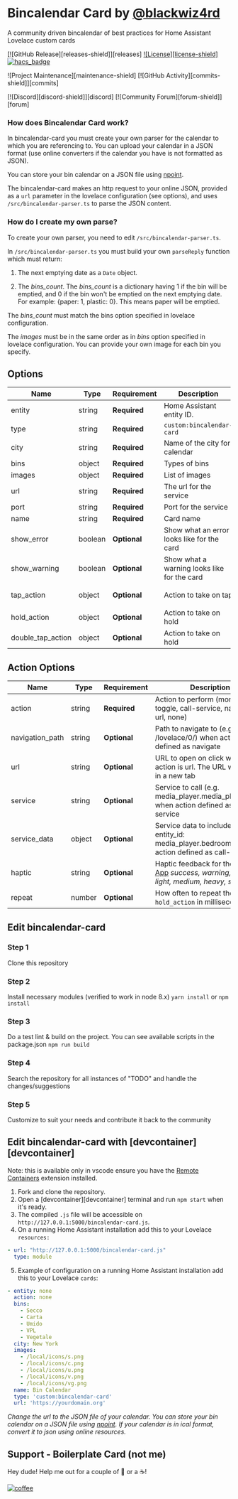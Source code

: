 # Bincalendar Card by [@blackwiz4rd](https://www.github.com/blackwiz4rd)

A community driven bincalendar of best practices for Home Assistant Lovelace custom cards

[![GitHub Release][releases-shield]][releases]
[![License][license-shield]](LICENSE.md)
[![hacs_badge](https://img.shields.io/badge/HACS-Default-orange.svg?style=for-the-badge)](https://github.com/custom-components/hacs)

![Project Maintenance][maintenance-shield]
[![GitHub Activity][commits-shield]][commits]

[![Discord][discord-shield]][discord]
[![Community Forum][forum-shield]][forum]

### How does Bincalendar Card work?

In bincalendar-card you must create your own parser for the calendar to which you are referencing to. You can upload your calendar in a JSON format (use online converters if the calendar you have is not formatted as JSON).

You can store your bin calendar on a JSON file using [npoint](https://www.npoint.io).

The bincalendar-card makes an http request to your online JSON, provided as a `url` parameter in the lovelace configuration (see options), and uses `/src/bincalendar-parser.ts` to parse the JSON content.

### How do I create my own parse?

To create your own parser, you need to edit `/src/bincalendar-parser.ts`.

In `/src/bincalendar-parser.ts` you must build your own `parseReply` function which must return:

1. The next emptying date as a `Date` object.

2. The *bins_count*. The *bins_count* is a dictionary having 1 if the bin will be emptied, and 0 if the bin won't be emptied on the next emptying date. For example: {paper: 1, plastic: 0}. This means paper will be emptied.

The *bins_count* must match the bins option specified in lovelace configuration.

The *images* must be in the same order as in *bins* option specified in lovelace configuration. You can provide your own image for each bin you specify.

## Options

| Name              | Type    | Requirement  | Description                                 | Default             |
| ----------------- | ------- | ------------ | ------------------------------------------- | ------------------- |
| entity            | string  | **Required** | Home Assistant entity ID.                   |
| type              | string  | **Required** | `custom:bincalendar-card`                   |
| city              | string  | **Required** | Name of the city for calendar               |
| bins              | object  | **Required** | Types of bins                               |
| images            | object  | **Required** | List of images                              |
| url               | string  | **Required** | The url for the service                     |
| port              | string  | **Required** | Port for the service                        |
| name              | string  | **Required** | Card name                                   |                     |
| show_error        | boolean | **Optional** | Show what an error looks like for the card  | `false`             |
| show_warning      | boolean | **Optional** | Show what a warning looks like for the card | `false`             |
| tap_action        | object  | **Optional** | Action to take on tap                       | `action: more-info` |
| hold_action       | object  | **Optional** | Action to take on hold                      | `none`              |
| double_tap_action | object  | **Optional** | Action to take on hold                      | `none`              |

## Action Options

| Name            | Type   | Requirement  | Description                                                                                                                            | Default     |
| --------------- | ------ | ------------ | -------------------------------------------------------------------------------------------------------------------------------------- | ----------- |
| action          | string | **Required** | Action to perform (more-info, toggle, call-service, navigate url, none)                                                                | `none` |
| navigation_path | string | **Optional** | Path to navigate to (e.g. /lovelace/0/) when action defined as navigate                                                                | `none`      |
| url             | string | **Optional** | URL to open on click when action is url. The URL will open in a new tab                                                                | `none`      |
| service         | string | **Optional** | Service to call (e.g. media_player.media_play_pause) when action defined as call-service                                               | `none`      |
| service_data    | object | **Optional** | Service data to include (e.g. entity_id: media_player.bedroom) when action defined as call-service                                     | `none`      |
| haptic          | string | **Optional** | Haptic feedback for the [Beta IOS App](http://home-assistant.io/ios/beta) _success, warning, failure, light, medium, heavy, selection_ | `none`      |
| repeat          | number | **Optional** | How often to repeat the `hold_action` in milliseconds.                                                                                 | `none`      |

## Edit bincalendar-card

### Step 1

Clone this repository

### Step 2

Install necessary modules (verified to work in node 8.x)
`yarn install` or `npm install`


### Step 3

Do a test lint & build on the project. You can see available scripts in the package.json
`npm run build`

### Step 4

Search the repository for all instances of "TODO" and handle the changes/suggestions

### Step 5

Customize to suit your needs and contribute it back to the community


## Edit bincalendar-card with [devcontainer][devcontainer]

Note: this is available only in vscode ensure you have the [Remote Containers](https://marketplace.visualstudio.com/items?itemName=ms-vscode-remote.remote-containers) extension installed.

1. Fork and clone the repository.
2. Open a [devcontainer][devcontainer] terminal and run `npm start` when it's ready.
3. The compiled `.js` file will be accessible on
   `http://127.0.0.1:5000/bincalendar-card.js`.
4. On a running Home Assistant installation add this to your Lovelace
   `resources:`

```yaml
- url: "http://127.0.0.1:5000/bincalendar-card.js"
  type: module
```
5. Example of configuration on a running Home Assistant installation add this to your Lovelace `cards`:

```yaml
- entity: none
  action: none
  bins:
    - Secco
    - Carta
    - Umido
    - VPL
    - Vegetale
  city: New York
  images:
    - /local/icons/s.png
    - /local/icons/c.png
    - /local/icons/u.png
    - /local/icons/v.png
    - /local/icons/vg.png
  name: Bin Calendar
  type: 'custom:bincalendar-card'
  url: 'https://yourdomain.org'
```

_Change the url to the JSON file of your calendar. You can store your bin calendar on a JSON file using [npoint](https://www.npoint.io). If your calendar is in ical format, convert it to json using online resources._

## Support - Boilerplate Card (not me)

Hey dude! Help me out for a couple of :beers: or a :coffee:!

[![coffee](https://www.buymeacoffee.com/assets/img/custom_images/black_img.png)](https://www.buymeacoffee.com/zJtVxUAgH)
